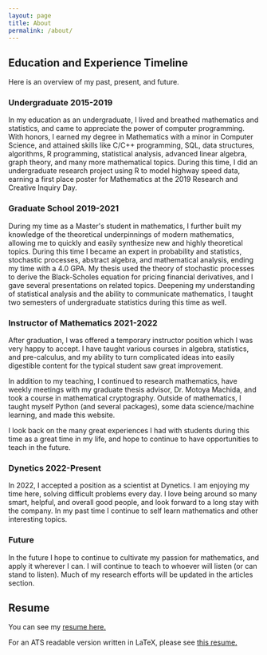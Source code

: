 ```yaml
---
layout: page
title: About
permalink: /about/
---
```


## Education and Experience Timeline

Here is an overview of my past, present, and future. 

### Undergraduate 2015-2019

In my education as an undergraduate, I lived and breathed mathematics and statistics, and came to appreciate the power of 
computer programming. With honors, I earned my degree in Mathematics with a minor in Computer Science, and attained skills 
like C/C++ programming, SQL, data structures, algorithms, R programming, statistical analysis, advanced linear algebra, 
graph theory, and many more mathematical topics. During this time, I did an undergraduate research project using R to model 
highway speed data, earning a first place poster for Mathematics at the 2019 Research and Creative Inquiry Day.

### Graduate School 2019-2021

During my time as a Master's student in mathematics, I further built my knowledge of the theoretical underpinnings of modern 
mathematics, allowing me to quickly and easily synthesize new and highly theoretical topics. During this time I became an 
expert in probability and statistics, stochastic processes, abstract algebra, and mathematical analysis, ending my time with 
a 4.0 GPA. My thesis used the theory of stochastic processes to derive the Black-Scholes equation for pricing financial 
derivatives, and I gave several presentations on related topics. Deepening my understanding of statistical analysis and the 
ability to communicate mathematics, I taught two semesters of undergraduate statistics during this time as well.

### Instructor of Mathematics 2021-2022

After graduation, I was offered a temporary instructor position which I was very happy to accept. I have taught various courses 
in algebra, statistics, and pre-calculus, and my ability to turn complicated ideas into easily digestible content for the 
typical student saw great improvement.

In addition to my teaching, I continued to research mathematics, have weekly meetings with my graduate thesis advisor, Dr.
Motoya Machida, and took a course in mathematical cryptography. Outside of mathematics, I taught myself
Python (and several packages), some data science/machine learning, and made this website.

I look back on the many great experiences I had with students during this time as a great time in my life, and hope to continue to have opportunities 
to teach in the future.

### Dynetics 2022-Present

In 2022, I accepted a position as a scientist at Dynetics. I am enjoying my time here, solving difficult problems every day. I love being around so 
many smart, helpful, and overall good people, and look forward to a long stay with the company. In my past time I continue to self learn mathematics
and other interesting topics.

### Future

In the future I hope to continue to cultivate my passion for mathematics, and apply it wherever I can. I will continue to teach to whoever will listen 
(or can stand to listen). Much of my research efforts will be updated in the articles section.

## Resume

You can see my [resume here.](/assets/resume.pdf)

For an ATS readable version written in LaTeX, please see [this resume.](/assets/resume-tex.pdf)